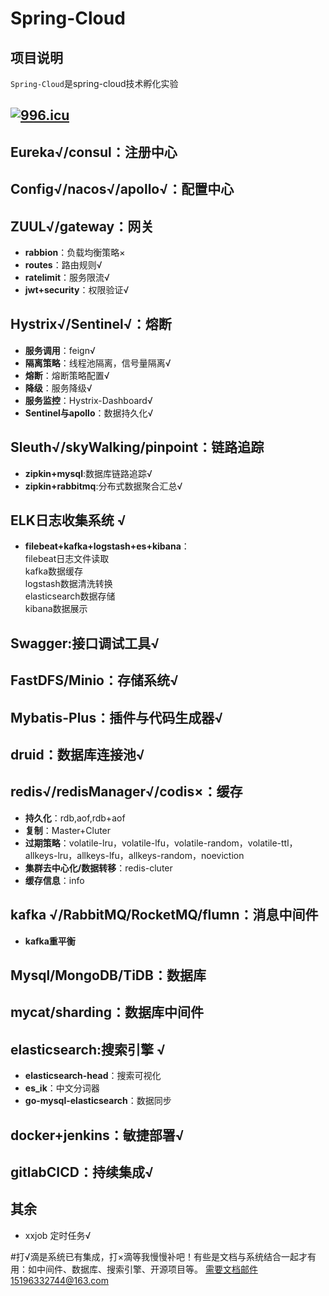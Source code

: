 #  Spring-Cloud
## 项目说明
`Spring-Cloud`是spring-cloud技术孵化实验
## <a href="https://996.icu"><img src="https://img.shields.io/badge/link-996.icu-red.svg" alt="996.icu"></a>
   
## Eureka√/consul：注册中心
## Config√/nacos√/apollo√：配置中心
## ZUUL√/gateway：网关
- **rabbion**：负载均衡策略×
- **routes**：路由规则√
- **ratelimit**：服务限流√
- **jwt+security**：权限验证√
## Hystrix√/Sentinel√：熔断
- **服务调用**：feign√
- **隔离策略**：线程池隔离，信号量隔离√
- **熔断**：熔断策略配置√
- **降级**：服务降级√
- **服务监控**：Hystrix-Dashboard√
- **Sentinel与apollo**：数据持久化√
## Sleuth√/skyWalking/pinpoint：链路追踪
- **zipkin+mysql**:数据库链路追踪√
- **zipkin+rabbitmq**:分布式数据聚合汇总√
## ELK日志收集系统 √
- **filebeat+kafka+logstash+es+kibana**：  
    filebeat日志文件读取  
    kafka数据缓存  
    logstash数据清洗转换    
    elasticsearch数据存储  
    kibana数据展示  
## Swagger:接口调试工具√
## FastDFS/Minio：存储系统√
## Mybatis-Plus：插件与代码生成器√
## druid：数据库连接池√
## redis√/redisManager√/codis×：缓存
- **持久化**：rdb,aof,rdb+aof
- **复制**：Master+Cluter
- **过期策略**：volatile-lru，volatile-lfu，volatile-random，volatile-ttl，allkeys-lru，allkeys-lfu，allkeys-random，noeviction
- **集群去中心化/数据转移**：redis-cluter
- **缓存信息**：info
## kafka √/RabbitMQ/RocketMQ/flumn：消息中间件
- **kafka重平衡**
## Mysql/MongoDB/TiDB：数据库
## mycat/sharding：数据库中间件
## elasticsearch:搜索引擎 √
- **elasticsearch-head**：搜索可视化
- **es_ik**：中文分词器
- **go-mysql-elasticsearch**：数据同步 
## docker+jenkins：敏捷部署√
## gitlabCICD：持续集成√
## 其余
 - xxjob 定时任务√

#打√滴是系统已有集成，打×滴等我慢慢补吧！有些是文档与系统结合一起才有用：如中间件、数据库、搜索引擎、开源项目等。
需要文档邮件15196332744@163.com


